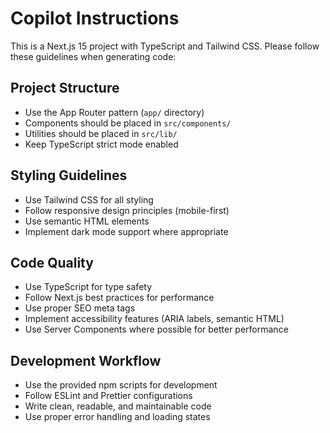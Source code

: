 # Copilot Instructions

<!-- Use this file to provide workspace-specific custom instructions to Copilot. For more details, visit https://code.visualstudio.com/docs/copilot/copilot-customization#_use-a-githubcopilotinstructionsmd-file -->

This is a Next.js 15 project with TypeScript and Tailwind CSS. Please follow these guidelines when generating code:

## Project Structure
- Use the App Router pattern (`app/` directory)
- Components should be placed in `src/components/`
- Utilities should be placed in `src/lib/`
- Keep TypeScript strict mode enabled

## Styling Guidelines
- Use Tailwind CSS for all styling
- Follow responsive design principles (mobile-first)
- Use semantic HTML elements
- Implement dark mode support where appropriate

## Code Quality
- Use TypeScript for type safety
- Follow Next.js best practices for performance
- Use proper SEO meta tags
- Implement accessibility features (ARIA labels, semantic HTML)
- Use Server Components where possible for better performance

## Development Workflow
- Use the provided npm scripts for development
- Follow ESLint and Prettier configurations
- Write clean, readable, and maintainable code
- Use proper error handling and loading states
